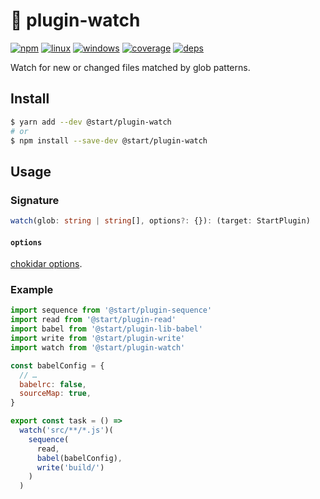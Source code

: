 # 👀 plugin-watch

[![npm](https://img.shields.io/npm/v/@start/plugin-watch.svg?style=flat-square)](https://www.npmjs.com/package/@start/plugin-watch) [![linux](https://img.shields.io/travis/deepsweet/start/master.svg?label=linux&style=flat-square)](https://travis-ci.org/deepsweet/start) [![windows](https://img.shields.io/appveyor/ci/deepsweet/start/master.svg?label=windows&style=flat-square)](https://ci.appveyor.com/project/deepsweet/start) [![coverage](https://img.shields.io/codecov/c/github/deepsweet/start/master.svg?style=flat-square)](https://codecov.io/github/deepsweet/start) [![deps](https://david-dm.org/deepsweet/start.svg?path=packages/plugin-watch&style=flat-square)](https://david-dm.org/deepsweet/start?path=packages/plugin-watch)

Watch for new or changed files matched by glob patterns.

## Install

```sh
$ yarn add --dev @start/plugin-watch
# or
$ npm install --save-dev @start/plugin-watch
```

## Usage

### Signature

```ts
watch(glob: string | string[], options?: {}): (target: StartPlugin)
```

#### `options`

[chokidar options](https://github.com/paulmillr/chokidar#api).

### Example

```js
import sequence from '@start/plugin-sequence'
import read from '@start/plugin-read'
import babel from '@start/plugin-lib-babel'
import write from '@start/plugin-write'
import watch from '@start/plugin-watch'

const babelConfig = {
  // …
  babelrc: false,
  sourceMap: true,
}

export const task = () =>
  watch('src/**/*.js')(
    sequence(
      read,
      babel(babelConfig),
      write('build/')
    )
  )
```
